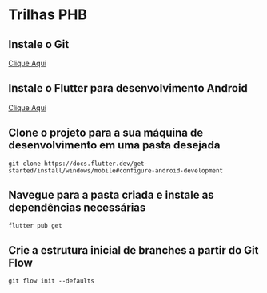 # Trilhas PHB

## Instale o Git
[Clique Aqui](https://git-scm.com/downloads/win)

## Instale o Flutter para desenvolvimento Android
[Clique Aqui](https://docs.flutter.dev/get-started/install/windows/mobile#configure-android-development)

## Clone o projeto para a sua máquina de desenvolvimento em uma pasta desejada
`git clone https://docs.flutter.dev/get-started/install/windows/mobile#configure-android-development`

## Navegue para a pasta criada e instale as dependências necessárias
`flutter pub get`

## Crie a estrutura inicial de branches a partir do Git Flow
`git flow init --defaults`
